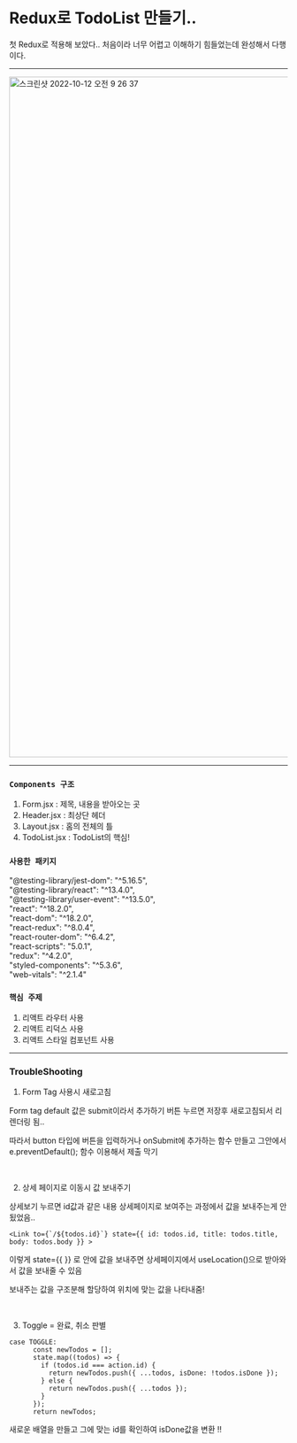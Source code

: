 # Redux로 TodoList 만들기..

첫 Redux로 적용해 보았다.. 처음이라 너무 어렵고 이해하기 힘들었는데 완성해서 다행이다.

---

<img width="1230" alt="스크린샷 2022-10-12 오전 9 26 37" src="https://user-images.githubusercontent.com/112137813/195222110-fd170442-9fb3-4213-b8a1-e25072b133ee.png">

---
### `Components 구조`

1. Form.jsx : 제목, 내용을 받아오는 곳
2. Header.jsx : 최상단 헤더
3. Layout.jsx : 홈의 전체의 틀
4. TodoList.jsx : TodoList의 핵심!

### `사용한 패키지`

"@testing-library/jest-dom": "^5.16.5",\
    "@testing-library/react": "^13.4.0",\
    "@testing-library/user-event": "^13.5.0",\
    "react": "^18.2.0",\
    "react-dom": "^18.2.0",\
    "react-redux": "^8.0.4",\
    "react-router-dom": "^6.4.2",\
    "react-scripts": "5.0.1",\
    "redux": "^4.2.0",\
    "styled-components": "^5.3.6",\
    "web-vitals": "^2.1.4"

### `핵심 주제`

1. 리액트 라우터 사용
2. 리액트 리덕스 사용
3. 리액트 스타일 컴포넌트 사용


---

### TroubleShooting

1. Form Tag 사용시 새로고침

Form tag default 값은 submit이라서 추가하기 버튼 누르면 저장후 새로고침되서 리렌더링 됨..

따라서 button 타입에 버튼을 입력하거나 onSubmit에 추가하는 함수 만들고 그안에서  e.preventDefault(); 함수 이용해서 제출 막기 

<br> 


2. 상세 페이지로 이동시 값 보내주기

상세보기 누르면 id값과 같은 내용 상세페이지로 보여주는 과정에서 값을 보내주는게 안됬었음..
```
<Link to={`/${todos.id}`} state={{ id: todos.id, title: todos.title, body: todos.body }} >
```
이렇게 state={{ }} 로 안에 값을 보내주면 상세페이지에서 useLocation()으로 받아와서 값을 보내줄 수 있음

보내주는 값을 구조분해 할당하여 위치에 맞는 값을 나타내줌!  

<br> 


3. Toggle = 완료, 취소 판별
```
case TOGGLE:
      const newTodos = [];
      state.map((todos) => {
        if (todos.id === action.id) {
          return newTodos.push({ ...todos, isDone: !todos.isDone });
        } else {
          return newTodos.push({ ...todos });
        }
      });
      return newTodos;
```
새로운 배열을 만들고 그에 맞는 id를 확인하여 isDone값을 변환 !! 
      
<br> 
